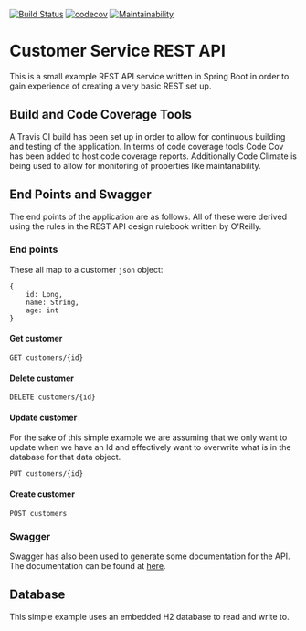 [![Build Status](https://travis-ci.com/JamesCollerton/Customer_REST_Service.svg?branch=master)](https://travis-ci.com/JamesCollerton/Customer_REST_Service)
[![codecov](https://codecov.io/gh/JamesCollerton/Customer_REST_Service/branch/master/graph/badge.svg)](https://codecov.io/gh/JamesCollerton/Customer_REST_Service)
[![Maintainability](https://api.codeclimate.com/v1/badges/8852f509c33c43605ca9/maintainability)](https://codeclimate.com/github/JamesCollerton/Customer_REST_Service/maintainability)

# Customer Service REST API

This is a small example REST API service written in Spring Boot in order to gain experience of creating a very basic REST set up.

## Build and Code Coverage Tools

A Travis CI build has been set up in order to allow for continuous building and testing of the application. In terms of code coverage tools Code Cov has been added to host code coverage reports. Additionally Code Climate is being used to allow for monitoring of properties like maintanability.

## End Points and Swagger

The end points of the application are as follows. All of these were derived using the rules in the REST API design rulebook written by O'Reilly.

### End points

These all map to a customer `json` object:

```
{
	id: Long,
	name: String,
	age: int
}
```

#### Get customer

```
GET customers/{id}
```

#### Delete customer

```
DELETE customers/{id}
```

#### Update customer

For the sake of this simple example we are assuming that we only want to update when we have an Id and effectively want to overwrite what is in the database for that data object.

```
PUT customers/{id}
```

#### Create customer 

```
POST customers
```

### Swagger

Swagger has also been used to generate some documentation for the API. The documentation can be found at [here]().

## Database

This simple example uses an embedded H2 database to read and write to.
